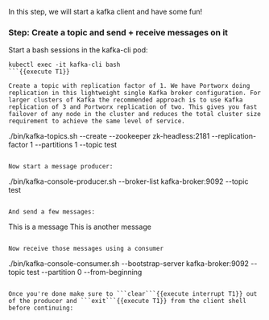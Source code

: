 In this step, we will start a kafka client and have some fun!

### Step:  Create a topic and send + receive messages on it


Start a bash sessions in the kafka-cli pod:
```
kubectl exec -it kafka-cli bash
```{{execute T1}}

Create a topic with replication factor of 1. We have Portworx doing replication in this lightweight single Kafka broker configuration. For larger clusters of Kafka the recommended approach is to use Kafka replication of 3 and Portworx replication of two. This gives you fast failover of any node in the cluster and reduces the total cluster size requirement to achieve the same level of service.
```
./bin/kafka-topics.sh --create --zookeeper zk-headless:2181 --replication-factor 1 --partitions 1 --topic test
```{{execute T1}}

Now start a message producer:
```
./bin/kafka-console-producer.sh --broker-list kafka-broker:9092 --topic test
```{{execute T1}}

And send a few messages:
```
This is a message
This is another message
```{{execute interrupt}}

Now receive those messages using a consumer
```
./bin/kafka-console-consumer.sh --bootstrap-server kafka-broker:9092 --topic test --partition 0 --from-beginning
```{{execute T1}}

Once you're done make sure to ```clear```{{execute interrupt T1}} out of the producer and ```exit```{{execute T1}} from the client shell before continuing:
